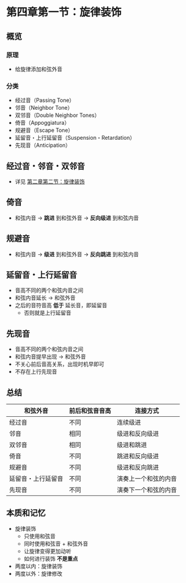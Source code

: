 # 第四章第一节：旋律装饰

## 概览

### 原理

- 给旋律添加和弦外音

### 分类

- 经过音（Passing Tone）
- 邻音（Neighbor Tone）
- 双邻音（Double Neighbor Tones）
- 倚音（Appoggiatura）
- 规避音（Escape Tone）
- 延留音・上行延留音（Suspension・Retardation）
- 先现音（Anticipation）

## 经过音・邻音・双邻音

- 详见 [第二章第二节：旋律装饰](https://tinysnow.github.io/学习/音乐/第二章/第二节：旋律装饰.html)

## 倚音

- 和弦内音 -> **跳进** 到和弦外音 -> **反向级进** 到和弦内音

## 规避音

- 和弦内音 -> **级进** 到和弦外音 -> **反向跳进** 到和弦内音

## 延留音・上行延留音

- 音高不同的两个和弦内音之间
- 和弦内音延长 -> 和弦外音
- 之后的音符音高 **低于** 延长音，即延留音
  - 否则就是上行延留音

## 先现音

- 音高不同的两个和弦内音之间
- 和弦内音提早出现 -> 和弦外音
- 不关心前后音高关系，出现时机早即可
- 不存在上行先现音

## 总结

| 和弦外音           | 前后和弦音音高 | 连接方式             |
| ------------------ | -------------- | -------------------- |
| 经过音             | 不同           | 连续级进             |
| 邻音               | 相同           | 级进和反向级进       |
| 双邻音             | 相同           | 级进和跳进           |
| 倚音               | 不同           | 跳进和反向级进       |
| 规避音             | 不同           | 级进和反向跳进       |
| 延留音・上行延留音 | 不同           | 演奏上一个和弦的内音 |
| 先现音             | 不同           | 演奏下一个和弦的内音 |

## 本质和记忆

- 旋律装饰
  - 只使用和弦音
  - 同时使用和弦音 + 和弦外音
  - 让旋律变得更加动听
  - 如何进行装饰 **不是重点**
- 两度以内：旋律装饰
- 两度以外：旋律修改